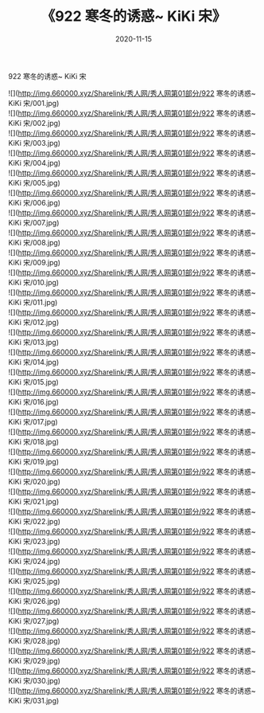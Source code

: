 ﻿---
layout: post
title:  《922 寒冬的诱惑~ KiKi 宋》
date:   2020-11-15
img: http://img.660000.xyz/Sharelink/秀人网/秀人网第01部分/922 寒冬的诱惑~ KiKi 宋/000.jpg
categories: [美女, 清纯, 唯美]
---

922 寒冬的诱惑~ KiKi 宋

  ![](http://img.660000.xyz/Sharelink/秀人网/秀人网第01部分/922 寒冬的诱惑~ KiKi 宋/001.jpg) <br> ![](http://img.660000.xyz/Sharelink/秀人网/秀人网第01部分/922 寒冬的诱惑~ KiKi 宋/002.jpg) <br> ![](http://img.660000.xyz/Sharelink/秀人网/秀人网第01部分/922 寒冬的诱惑~ KiKi 宋/003.jpg) <br> ![](http://img.660000.xyz/Sharelink/秀人网/秀人网第01部分/922 寒冬的诱惑~ KiKi 宋/004.jpg) <br> ![](http://img.660000.xyz/Sharelink/秀人网/秀人网第01部分/922 寒冬的诱惑~ KiKi 宋/005.jpg) <br> ![](http://img.660000.xyz/Sharelink/秀人网/秀人网第01部分/922 寒冬的诱惑~ KiKi 宋/006.jpg) <br> ![](http://img.660000.xyz/Sharelink/秀人网/秀人网第01部分/922 寒冬的诱惑~ KiKi 宋/007.jpg) <br> ![](http://img.660000.xyz/Sharelink/秀人网/秀人网第01部分/922 寒冬的诱惑~ KiKi 宋/008.jpg) <br> ![](http://img.660000.xyz/Sharelink/秀人网/秀人网第01部分/922 寒冬的诱惑~ KiKi 宋/009.jpg) <br> ![](http://img.660000.xyz/Sharelink/秀人网/秀人网第01部分/922 寒冬的诱惑~ KiKi 宋/010.jpg) <br> ![](http://img.660000.xyz/Sharelink/秀人网/秀人网第01部分/922 寒冬的诱惑~ KiKi 宋/011.jpg) <br> ![](http://img.660000.xyz/Sharelink/秀人网/秀人网第01部分/922 寒冬的诱惑~ KiKi 宋/012.jpg) <br> ![](http://img.660000.xyz/Sharelink/秀人网/秀人网第01部分/922 寒冬的诱惑~ KiKi 宋/013.jpg) <br> ![](http://img.660000.xyz/Sharelink/秀人网/秀人网第01部分/922 寒冬的诱惑~ KiKi 宋/014.jpg) <br> ![](http://img.660000.xyz/Sharelink/秀人网/秀人网第01部分/922 寒冬的诱惑~ KiKi 宋/015.jpg) <br> ![](http://img.660000.xyz/Sharelink/秀人网/秀人网第01部分/922 寒冬的诱惑~ KiKi 宋/016.jpg) <br> ![](http://img.660000.xyz/Sharelink/秀人网/秀人网第01部分/922 寒冬的诱惑~ KiKi 宋/017.jpg) <br> ![](http://img.660000.xyz/Sharelink/秀人网/秀人网第01部分/922 寒冬的诱惑~ KiKi 宋/018.jpg) <br> ![](http://img.660000.xyz/Sharelink/秀人网/秀人网第01部分/922 寒冬的诱惑~ KiKi 宋/019.jpg) <br> ![](http://img.660000.xyz/Sharelink/秀人网/秀人网第01部分/922 寒冬的诱惑~ KiKi 宋/020.jpg) <br> ![](http://img.660000.xyz/Sharelink/秀人网/秀人网第01部分/922 寒冬的诱惑~ KiKi 宋/021.jpg) <br> ![](http://img.660000.xyz/Sharelink/秀人网/秀人网第01部分/922 寒冬的诱惑~ KiKi 宋/022.jpg) <br> ![](http://img.660000.xyz/Sharelink/秀人网/秀人网第01部分/922 寒冬的诱惑~ KiKi 宋/023.jpg) <br> ![](http://img.660000.xyz/Sharelink/秀人网/秀人网第01部分/922 寒冬的诱惑~ KiKi 宋/024.jpg) <br> ![](http://img.660000.xyz/Sharelink/秀人网/秀人网第01部分/922 寒冬的诱惑~ KiKi 宋/025.jpg) <br> ![](http://img.660000.xyz/Sharelink/秀人网/秀人网第01部分/922 寒冬的诱惑~ KiKi 宋/026.jpg) <br> ![](http://img.660000.xyz/Sharelink/秀人网/秀人网第01部分/922 寒冬的诱惑~ KiKi 宋/027.jpg) <br> ![](http://img.660000.xyz/Sharelink/秀人网/秀人网第01部分/922 寒冬的诱惑~ KiKi 宋/028.jpg) <br> ![](http://img.660000.xyz/Sharelink/秀人网/秀人网第01部分/922 寒冬的诱惑~ KiKi 宋/029.jpg) <br> ![](http://img.660000.xyz/Sharelink/秀人网/秀人网第01部分/922 寒冬的诱惑~ KiKi 宋/030.jpg) <br> ![](http://img.660000.xyz/Sharelink/秀人网/秀人网第01部分/922 寒冬的诱惑~ KiKi 宋/031.jpg) <br>